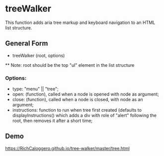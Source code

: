 # treeWalker
This function adds aria tree markup and keyboard navigation to an HTML list structure.

## General Form
- treeWalker (root, options)

** Note: root  should be the top "ul" element in the list structure


### Options:
- type: "menu" || "tree";
- open: (function), called when a node is opened with node as argument;
- close: (function), called when a node is closed, with node as an argument;
- instructions: function to run when tree first created (defaults to displayInstructions() which adds a div with role of "alert" following the root, then removes it after a short time;

## Demo

https://RichCaloggero.github.io/tree-walker/master/tree.html
